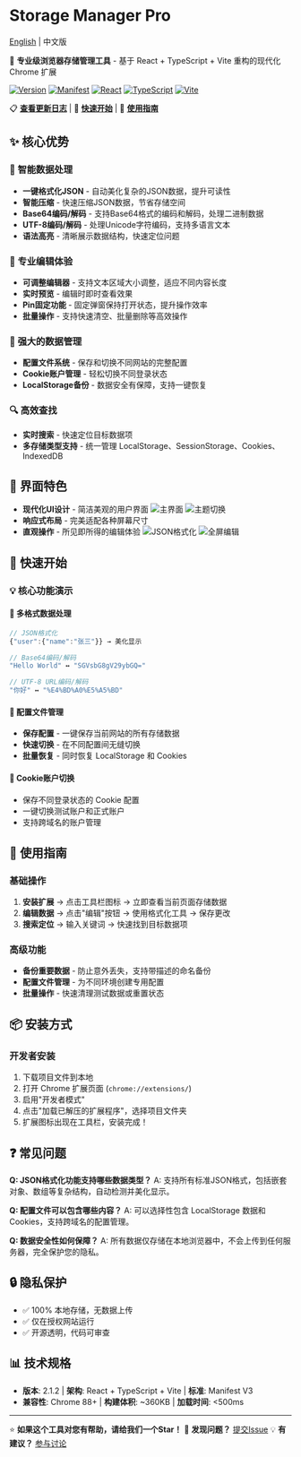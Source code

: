 # Storage Manager Pro

[English](README.md) | 中文版

🚀 **专业级浏览器存储管理工具** - 基于 React + TypeScript + Vite 重构的现代化 Chrome 扩展

[![Version](https://img.shields.io/badge/version-2.1.2-blue.svg)](https://github.com/your-repo/storage-manager-pro)
[![Manifest](https://img.shields.io/badge/manifest-v3-green.svg)](https://developer.chrome.com/docs/extensions/mv3/)
[![React](https://img.shields.io/badge/react-18+-61dafb.svg)](https://reactjs.org/)
[![TypeScript](https://img.shields.io/badge/typescript-5+-3178c6.svg)](https://www.typescriptlang.org/)
[![Vite](https://img.shields.io/badge/vite-5+-646cff.svg)](https://vitejs.dev/)

📋 **[查看更新日志](CHANGELOG_ZH.md)** | 🚀 **[快速开始](#-快速开始)** | 📖 **[使用指南](#-使用指南)**

## ✨ 核心优势
### 🎯 **智能数据处理**
- **一键格式化JSON** - 自动美化复杂的JSON数据，提升可读性
- **智能压缩** - 快速压缩JSON数据，节省存储空间
- **Base64编码/解码** - 支持Base64格式的编码和解码，处理二进制数据
- **UTF-8编码/解码** - 处理Unicode字符编码，支持多语言文本
- **语法高亮** - 清晰展示数据结构，快速定位问题

### 🔧 **专业编辑体验**
- **可调整编辑器** - 支持文本区域大小调整，适应不同内容长度
- **实时预览** - 编辑时即时查看效果
- **Pin固定功能** - 固定弹窗保持打开状态，提升操作效率
- **批量操作** - 支持快速清空、批量删除等高效操作

### 💾 **强大的数据管理**
- **配置文件系统** - 保存和切换不同网站的完整配置
- **Cookie账户管理** - 轻松切换不同登录状态
- **LocalStorage备份** - 数据安全有保障，支持一键恢复

### 🔍 **高效查找**
- **实时搜索** - 快速定位目标数据项
- **多存储类型支持** - 统一管理 LocalStorage、SessionStorage、Cookies、IndexedDB

## 🎨 **界面特色**

- **现代化UI设计** - 简洁美观的用户界面
![主界面](./screenshot/image1.png)
![主题切换](./screenshot/image2.png)
- **响应式布局** - 完美适配各种屏幕尺寸
- **直观操作** - 所见即所得的编辑体验
![JSON格式化](./screenshot/image3.png)
![全屏编辑](./screenshot/image4.png)

## 🚀 **快速开始**

### 💡 **核心功能演示**

#### 📝 **多格式数据处理**
```javascript
// JSON格式化
{"user":{"name":"张三"}} → 美化显示

// Base64编码/解码
"Hello World" ↔ "SGVsbG8gV29ybGQ="

// UTF-8 URL编码/解码
"你好" ↔ "%E4%BD%A0%E5%A5%BD"
```

#### 🔄 **配置文件管理**
- **保存配置** - 一键保存当前网站的所有存储数据
- **快速切换** - 在不同配置间无缝切换
- **批量恢复** - 同时恢复 LocalStorage 和 Cookies

#### 👤 **Cookie账户切换**
- 保存不同登录状态的 Cookie 配置
- 一键切换测试账户和正式账户
- 支持跨域名的账户管理

## 📖 **使用指南**

### 基础操作
1. **安装扩展** → 点击工具栏图标 → 立即查看当前页面存储数据
2. **编辑数据** → 点击"编辑"按钮 → 使用格式化工具 → 保存更改
3. **搜索定位** → 输入关键词 → 快速找到目标数据项

### 高级功能
- **备份重要数据** - 防止意外丢失，支持带描述的命名备份
- **配置文件管理** - 为不同环境创建专用配置
- **批量操作** - 快速清理测试数据或重置状态

## 📦 **安装方式**

### 开发者安装
1. 下载项目文件到本地
2. 打开 Chrome 扩展页面 (`chrome://extensions/`)
3. 启用"开发者模式"
4. 点击"加载已解压的扩展程序"，选择项目文件夹
5. 扩展图标出现在工具栏，安装完成！

## ❓ **常见问题**

**Q: JSON格式化功能支持哪些数据类型？**
A: 支持所有标准JSON格式，包括嵌套对象、数组等复杂结构，自动检测并美化显示。

**Q: 配置文件可以包含哪些内容？**
A: 可以选择性包含 LocalStorage 数据和 Cookies，支持跨域名的配置管理。

**Q: 数据安全性如何保障？**
A: 所有数据仅存储在本地浏览器中，不会上传到任何服务器，完全保护您的隐私。

## 🔒 **隐私保护**

- ✅ 100% 本地存储，无数据上传
- ✅ 仅在授权网站运行
- ✅ 开源透明，代码可审查

## 📊 **技术规格**

- **版本**: 2.1.2 | **架构**: React + TypeScript + Vite | **标准**: Manifest V3
- **兼容性**: Chrome 88+ | **构建体积**: ~360KB | **加载时间**: <500ms

---

⭐ **如果这个工具对您有帮助，请给我们一个Star！**
🐛 **发现问题？** [提交Issue](https://github.com/jasonwong1991/storage-manager-pro/issues)
💡 **有建议？** [参与讨论](https://github.com/jasonwong1991/storage-manager-pro/discussions)
